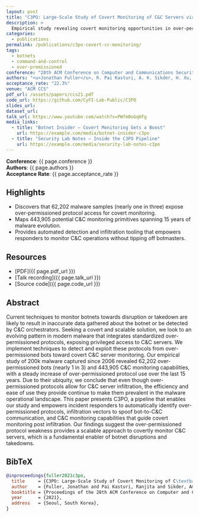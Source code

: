 ```yaml
---
layout: post
title: "C3PO: Large-Scale Study of Covert Monitoring of C&C Servers via Over-Permissioned Protocol Infiltration"
description: >
  Empirical study revealing covert monitoring opportunities in over-permissioned malware protocols, accepted to ACM CCS 2021 (22.3% acceptance rate).
categories:
  - publications
permalink: /publications/c3po-covert-cc-monitoring/
tags:
  - botnets
  - command-and-control
  - over-premissioned
conference: "28th ACM Conference on Computer and Communications Security (CCS), Seoul, South Korea, 2021"
authors: "<u>Jonathan Fuller</u>, R. Pai Kasturi, A. K. Sikder, H. Xu, B. Arik, V. Verma, E. Asdar, B. Saltaformaggio"
acceptance_rate: "22.3%"
venue: "ACM CCS"
pdf_url: /assets/papers/ccs21.pdf
code_url: https://github.com/CyFI-Lab-Public/C3PO
slides_url: 
dataset_url: 
talk_url: https://www.youtube.com/watch?v=PWfm0oGqHfg
media_links:
  - title: "Botnet Insider — Covert Monitoring Gets a Boost"
    url: https://example.com/media/botnet-insider-c3po
  - title: "Security Lab Notes — Inside the C3PO Pipeline"
    url: https://example.com/media/security-lab-notes-c3po
---
```


**Conference**: {{ page.conference }}  
**Authors**: {{ page.authors }}  
**Acceptance Rate**: {{ page.acceptance_rate }}

## Highlights

- Discovers that 62,202 malware samples (nearly one in three) expose over-permissioned protocol access for covert monitoring.
- Maps 443,905 potential C&C monitoring primitives spanning 15 years of malware evolution.
- Provides automated detection and infiltration tooling that empowers responders to monitor C&C operations without tipping off botmasters.

## Resources

- [PDF]({{ page.pdf_url }})  
- [Talk recording]({{ page.talk_url }})  
- [Source code]({{ page.code_url }})  


## Abstract

Current techniques to monitor botnets towards disruption or takedown are likely to result in inaccurate data gathered about the botnet or be detected by C&C orchestrators. Seeking a covert and scalable solution, we look to an evolving pattern in modern malware that integrates standardized over-permissioned protocols, exposing privileged access to C&C servers. We implement techniques to detect and exploit these protocols from over-permissioned bots toward covert C&C server monitoring. Our empirical study of 200k malware captured since 2006 revealed 62,202 over-permissioned bots (nearly 1 in 3) and 443,905 C&C monitoring capabilities, with a steady increase of over-permissioned protocol use over the last 15 years. Due to their ubiquity, we conclude that even though over-permissioned protocols allow for C&C server infiltration, the efficiency and ease of use they provide continue to make them prevalent in the malware operational landscape. This paper presents C3PO, a pipeline that enables our study and empowers incident responders to automatically identify over-permissioned protocols, infiltration vectors to spoof bot-to-C&C communication, and C&C monitoring capabilities that guide covert monitoring post infiltration. Our findings suggest the over-permissioned protocol weakness provides a scalable approach to covertly monitor C&C servers, which is a fundamental enabler of botnet disruptions and takedowns.


## BibTeX

```bibtex
@inproceedings{fuller2021c3po,
  title     = {C3PO: Large-Scale Study of Covert Monitoring of C\textbackslash{}&C Servers via Over-Permissioned Protocol Infiltration},
  author    = {Fuller, Jonathan and Pai Kasturi, Ranjita and Sikder, Amit K. and Xu, Haichuan and Arik, Berat and Verma, Vivek and Asdar, Ehsan and Saltaformaggio, Brendan},
  booktitle = {Proceedings of the 28th ACM Conference on Computer and Communications Security (CCS)},
  year      = {2021},
  address   = {Seoul, South Korea},
}
```

